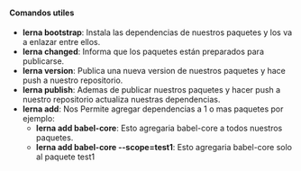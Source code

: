 #### Comandos utiles

* **lerna bootstrap**: Instala las dependencias de nuestros paquetes y los va a enlazar entre ellos.
* **lerna changed**: Informa que los paquetes están preparados para publicarse.
* **lerna version**: Publica una nueva version de nuestros paquetes y hace push a nuestro repositorio.
* **lerna publish**: Ademas de publicar nuestros paquetes y hacer push a nuestro repositorio actualiza nuestras dependencias.
* **lerna add**: Nos Permite agregar dependencias a 1 o mas paquetes por ejemplo:
    * **lerna add babel-core**: Esto agregaria babel-core a todos nuestros paquetes.
    * **lerna add babel-core --scope=test1**: Esto agregaria babel-core solo al paquete test1